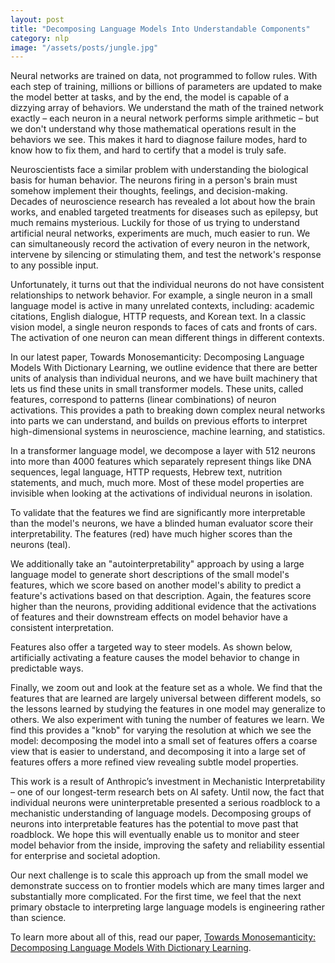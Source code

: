 ```yaml
---
layout: post
title: "Decomposing Language Models Into Understandable Components"
category: nlp
image: "/assets/posts/jungle.jpg"
---
```


Neural networks are trained on data, not programmed to follow rules. With each step of training, millions or billions of parameters are updated to make the model better at tasks, and by the end, the model is capable of a dizzying array of behaviors. We understand the math of the trained network exactly – each neuron in a neural network performs simple arithmetic – but we don't understand why those mathematical operations result in the behaviors we see. This makes it hard to diagnose failure modes, hard to know how to fix them, and hard to certify that a model is truly safe.

Neuroscientists face a similar problem with understanding the biological basis for human behavior. The neurons firing in a person's brain must somehow implement their thoughts, feelings, and decision-making. Decades of neuroscience research has revealed a lot about how the brain works, and enabled targeted treatments for diseases such as epilepsy, but much remains mysterious. Luckily for those of us trying to understand artificial neural networks, experiments are much, much easier to run. We can simultaneously record the activation of every neuron in the network, intervene by silencing or stimulating them, and test the network's response to any possible input.

Unfortunately, it turns out that the individual neurons do not have consistent relationships to network behavior. For example, a single neuron in a small language model is active in many unrelated contexts, including: academic citations, English dialogue, HTTP requests, and Korean text. In a classic vision model, a single neuron responds to faces of cats and fronts of cars. The activation of one neuron can mean different things in different contexts.

In our latest paper, Towards Monosemanticity: Decomposing Language Models With Dictionary Learning, we outline evidence that there are better units of analysis than individual neurons, and we have built machinery that lets us find these units in small transformer models. These units, called features, correspond to patterns (linear combinations) of neuron activations. This provides a path to breaking down complex neural networks into parts we can understand, and builds on previous efforts to interpret high-dimensional systems in neuroscience, machine learning, and statistics.

In a transformer language model, we decompose a layer with 512 neurons into more than 4000 features which separately represent things like DNA sequences, legal language, HTTP requests, Hebrew text, nutrition statements, and much, much more. Most of these model properties are invisible when looking at the activations of individual neurons in isolation.

To validate that the features we find are significantly more interpretable than the model's neurons, we have a blinded human evaluator score their interpretability. The features (red) have much higher scores than the neurons (teal).

We additionally take an "autointerpretability" approach by using a large language model to generate short descriptions of the small model's features, which we score based on another model's ability to predict a feature's activations based on that description. Again, the features score higher than the neurons, providing additional evidence that the activations of features and their downstream effects on model behavior have a consistent interpretation.

Features also offer a targeted way to steer models. As shown below, artificially activating a feature causes the model behavior to change in predictable ways.

Finally, we zoom out and look at the feature set as a whole. We find that the features that are learned are largely universal between different models, so the lessons learned by studying the features in one model may generalize to others. We also experiment with tuning the number of features we learn. We find this provides a "knob" for varying the resolution at which we see the model: decomposing the model into a small set of features offers a coarse view that is easier to understand, and decomposing it into a large set of features offers a more refined view revealing subtle model properties.

This work is a result of Anthropic’s investment in Mechanistic Interpretability – one of our longest-term research bets on AI safety. Until now, the fact that individual neurons were uninterpretable presented a serious roadblock to a mechanistic understanding of language models. Decomposing groups of neurons into interpretable features has the potential to move past that roadblock. We hope this will eventually enable us to monitor and steer model behavior from the inside, improving the safety and reliability essential for enterprise and societal adoption.

Our next challenge is to scale this approach up from the small model we demonstrate success on to frontier models which are many times larger and substantially more complicated. For the first time, we feel that the next primary obstacle to interpreting large language models is engineering rather than science.

To learn more about all of this, read our paper, [Towards Monosemanticity: Decomposing Language Models With Dictionary Learning](https://transformer-circuits.pub/2023/monosemantic-features/index.html).